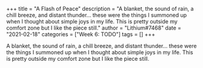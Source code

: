 +++
title = "A Flash of Peace"
description = "A blanket, the sound of rain, a chill breeze, and distant thunder... these were the things I summoned up when I thought about simple joys in my life. This is pretty outside my comfort zone but I like the piece still."
author = "Lithium#7468"
date = "2021-02-18"
categories = ["Week 6: TODO"]
tags = []
+++

A blanket, the sound of rain, a chill breeze, and distant thunder... these were the things I summoned up when I thought about simple joys in my life. This is pretty outside my comfort zone but I like the piece still.
